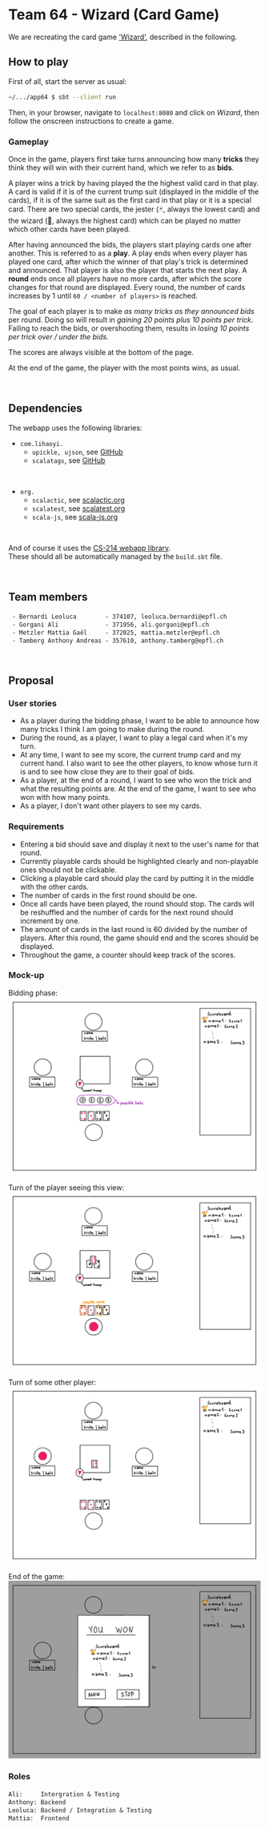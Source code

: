 # Team 64 - Wizard (Card Game)
We are recreating the card game ['Wizard'](https://en.wikipedia.org/wiki/Wizard_(card_game)), described in the following.

## How to play
First of all, start the server as usual:
```bash
~/.../app64 $ sbt --client run
```
Then, in your browser, navigate to `localhost:8080` and click on *Wizard*, then follow the onscreen instructions to create a game.

### Gameplay
Once in the game, players first take turns announcing how many **tricks** they think they will win with their current hand, which we refer to as **bids**.  

A player wins a trick by having played the the highest valid card in that play. A card is valid if it is of the current trump suit (displayed in the middle of the cards), if it is of the same suit as the first card in that play or it is a special card.
There are two special cards, the jester (🃏, always the lowest card) and the wizard (🧙, always the highest card) which can be played no matter which other cards have been played.  

After having announced the bids, the players start playing cards one after another. This is referred to as a **play**.
A play ends when every player has played one card, after which the winner of that play's trick is determined and announced. That player is also the player that starts the next play.
A **round** ends once all players have no more cards, after which the score changes for that round are displayed. Every round, the number of cards increases by 1 until `60 / <number of players>` is reached.

The goal of each player is to make *as many tricks as they announced bids* per round. Doing so will result in *gaining 20 points plus 10 points per trick*. Failing to reach the bids, or overshooting them, results in *losing 10 points per trick over / under the bids*.

The scores are always visible at the bottom of the page.

At the end of the game, the player with the most points wins, as usual.

<br>

## Dependencies
The webapp uses the following libraries:
- `com.lihaoyi.`
  - `upickle, ujson`, see [GitHub](https://github.com/com-lihaoyi/upickle)
  - `scalatags`, see [GitHub](https://github.com/com-lihaoyi/scalatags)

<br>

- `org.`
  - `scalactic`, see [scalactic.org](https://www.scalactic.org/)
  - `scalatest`, see [scalatest.org](https://www.scalatest.org/)
  - `scala-js`, see [scala-js.org](https://www.scala-js.org/)

<br>

And of course it uses the [CS-214 webapp library](https://gitlab.epfl.ch/cs214/ul2024/webapp-lib.git#v0.15.0).  
These should all be automatically managed by the `build.sbt` file.

<br>

## Team members
```
 - Bernardi Leoluca        - 374107, leoluca.bernardi@epfl.ch
 - Gorgani Ali             - 371956, ali.gorgani@epfl.ch
 - Metzler Mattia Gaël     - 372025, mattia.metzler@epfl.ch
 - Tamberg Anthony Andreas - 357610, anthony.tamberg@epfl.ch
```

<br>

## Proposal

### User stories
- As a player during the bidding phase, I want to be able to announce how many tricks I think I am going to make during the round.
- During the round, as a player, I want to play a legal card when it's my turn.
- At any time, I want to see my score, the current trump card and my current hand. I also want to see the other players, to know whose turn it is and to see how close they are to their goal of bids.
- As a player, at the end of a round, I want to see who won the trick and what the resulting points are. At the end of the game, I want to see who won with how many points.
- As a player, I don't want other players to see my cards.

### Requirements
- Entering a bid should save and display it next to the user's name for that round.
- Currently playable cards should be highlighted clearly and non-playable ones should not be clickable.
- Clicking a playable card should play the card by putting it in the middle with the other cards.
- The number of cards in the first round should be one.
- Once all cards have been played, the round should stop. The cards will be reshuffled and the number of cards for the next round should increment by one.
- The amount of cards in the last round is 60 divided by the number of players. After this round, the game should end and the scores should be displayed.
- Throughout the game, a counter should keep track of the scores.

### Mock-up
Bidding phase:
![bidding](./images/betting.png)

Turn of the player seeing this view:
![your turn](./images/your_turn.png)

Turn of some other player:
![other turn](./images/other_turn.png)

End of the game:
![end of game](./images/end_of_game.png)

### Roles
```
Ali:     Intergration & Testing
Anthony: Backend
Leoluca: Backend / Integration & Testing
Mattia:  Frontend
```
